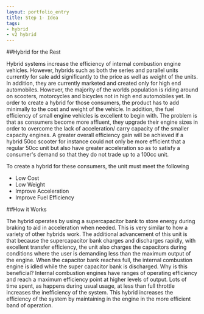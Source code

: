 ```yaml
---
layout: portfolio_entry
title: Step 1- Idea
tags:
- hybrid
- v2 hybrid
---
```


##Hybrid for the Rest

Hybrid systems increase the efficiency of internal combustion engine vehicles. However, hybrids such as both the series and parallel units currently for sale add significantly to the price as well as weight of the units. In addition, they are currently marketed and created only for high end automobiles. However, the majority of the worlds population is riding around on scooters, motorcycles and bicycles not in high end automobiles yet. In order to create a hybrid for those consumers, the product has to add minimally to the cost and weight of the vehicle. In addition, the fuel efficiency of small engine vehicles is excellent to begin with. The problem is that as consumers become more affluent, they upgrade their engine sizes in order to overcome the lack of acceleration/ carry capacity of the smaller capacity engines. A greater overall efficiency gain will be achieved if a hybrid 50cc scooter for instance could not only be more efficient that a regular 50cc unit but also have greater acceleration so as to satisfy a consumer's demand so that they do not trade up to a 100cc unit.

To create a hybrid for these consumers, the unit must meet the following

* Low Cost
* Low Weight
* Improve Acceleration
* Improve Fuel Efficiency

##How it Works

  The hybrid operates by using a supercapacitor bank to store energy during braking to aid in acceleration when needed. This is very similar to how a variety of other hybrids work. The additional advancement of this unit is that because the supercapacitor bank charges and discharges rapidly, with excellent transfer efficiency, the unit also charges the capacitors during conditions where the user is demanding less than the maximum output of the engine. When the capacitor bank reaches full, the internal combustion engine is idled while the super capacitor bank is discharged. Why is this beneficial? Internal combustion engines have ranges of operating efficiency and reach a maximum efficiency point at higher levels of output. Lots of time spent, as happens during usual usage, at less than full throttle increases the inefficiency of the system. This hybrid increases the efficiency of the system by maintaining in the engine in the more efficient band of operation.
